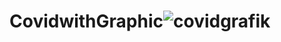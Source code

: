 # CovidwithGraphic![covidgrafik](https://user-images.githubusercontent.com/79536194/180660207-31a24346-ee58-4aed-9624-d4fcfffedb16.png)
